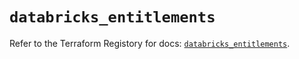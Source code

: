 # `databricks_entitlements`

Refer to the Terraform Registory for docs: [`databricks_entitlements`](https://registry.terraform.io/providers/databricks/databricks/1.27.0/docs/resources/entitlements).
